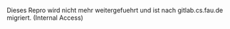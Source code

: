 Dieses Repro wird nicht mehr weitergefuehrt und ist nach gitlab.cs.fau.de migriert. (Internal Access)
